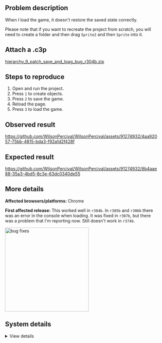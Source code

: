 ## Problem description

When I load the game, it doesn't restore the saved state correctly.

Please note that if you want to recreate the project from scratch, you will need to create a folder and then drag `Sprite2` and then `Sprite` into it.

## Attach a .c3p

[hierarchy_9_patch_save_and_loag_bug_r304b.zip](https://github.com/WilsonPercival/WilsonPercival/files/13884919/hierarchy_9_patch_save_and_loag_bug_r304b.zip)

## Steps to reproduce

1. Open and run the project.
2. Press `1` to create objects.
3. Press `2` to save the game.
4. Reload the page.
5. Press `3` to load the game.

## Observed result

https://github.com/WilsonPercival/WilsonPercival/assets/91274932/4aa92057-75bb-4815-bda3-f92a1d2f428f

## Expected result

https://github.com/WilsonPercival/WilsonPercival/assets/91274932/8b4aae88-35a3-4bd5-8c3e-63dc0340de55

## More details



**Affected browsers/platforms:** Chrome

**First affected release:** This worked well in `r304b`. In `r305b` and `r306b` there was an error in the console when loading. It was fixed in `r307b`, but there was a problem that I'm reporting now. Still doesn't work in `r374b`.

<img width="275" alt="bug fixes" src="https://github.com/WilsonPercival/WilsonPercival/assets/91274932/4e8ee078-89c8-4bed-8b10-fffe96c9836b">

## System details

<details><summary>View details</summary>

Platform information
Product: Construct 3 r374 (beta)
Browser: Chrome 120.0.6099.200
Browser engine: Chromium
Context: browser
Operating system: Windows 11
Device type: desktop
Device pixel ratio: 1.5
Logical CPU cores: 16
Approx. device memory: 8 GB
User agent: Mozilla/5.0 (Windows NT 10.0; Win64; x64) AppleWebKit/537.36 (KHTML, like Gecko) Chrome/120.0.0.0 Safari/537.36
Language setting: en-US

Local storage
Storage quota (approx): 283 gb
Storage usage (approx): 331 mb (0.1%)
Persistant storage: Yes

Browser support notes
This list contains missing features that are not required, but could improve performance or user experience if supported.

Nothing is missing. Everything is OK!
WebGL information
Version string: WebGL 2.0 (OpenGL ES 3.0 Chromium)
Numeric version: 2
Supports NPOT textures: yes
Supports GPU profiling: no
Supports highp precision: yes
Vendor: Google Inc. (AMD)
Renderer: ANGLE (AMD, AMD Radeon(TM) Graphics (0x00001638) Direct3D11 vs_5_0 ps_5_0, D3D11)
Major performance caveat: no
Maximum texture size: 16384
Point size range: 1 to 1024
Extensions:

EXT_color_buffer_float
EXT_color_buffer_half_float
EXT_disjoint_timer_query_webgl2
EXT_float_blend
EXT_texture_compression_bptc
EXT_texture_compression_rgtc
EXT_texture_filter_anisotropic
EXT_texture_norm16
KHR_parallel_shader_compile
OES_draw_buffers_indexed
OES_texture_float_linear
OVR_multiview2
WEBGL_clip_cull_distance
WEBGL_compressed_texture_s3tc
WEBGL_compressed_texture_s3tc_srgb
WEBGL_debug_renderer_info
WEBGL_debug_shaders
WEBGL_lose_context
WEBGL_multi_draw
WEBGL_provoking_vertex
Audio information
System sample rate: 48000 Hz
Output channels: 2
Output interpretation: speakers
Supported decode formats:

WebM Opus (audio/webm; codecs=opus)
Ogg Opus (audio/ogg; codecs=opus)
WebM Vorbis (audio/webm; codecs=vorbis)
Ogg Vorbis (audio/ogg; codecs=vorbis)
MPEG-4 AAC (audio/mp4; codecs=mp4a.40.5)
MP3 (audio/mpeg)
FLAC (audio/flac)
PCM WAV (audio/wav; codecs=1)
Supported encode formats:

WebM Opus (audio/webm; codecs=opus)
Video information
Supported decode formats:

WebM AV1 (video/webm; codecs=av01.0.00M.08)
MP4 AV1 (video/mp4; codecs=av01.0.00M.08)
WebM VP9 (video/webm; codecs=vp9)
WebM VP8 (video/webm; codecs=vp8)
H.265 (video/mp4; codecs=hev1.1.2.L93.B0)
H.264 (video/mp4; codecs=avc1.42E01E)
Supported encode formats:

WebM AV1 (video/webm; codecs=av1)
WebM VP9 (video/webm; codecs=vp9)
WebM VP8 (video/webm; codecs=vp8)

</details>
